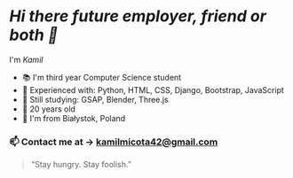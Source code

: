 # _Hi there future employer, friend or both 👋_ 
I'm _Kamil_ 
 - 📚 I'm third year Computer Science student
 - 🌻 Experienced with: Python, HTML, CSS, Django, Bootstrap, JavaScript 
 - 🌱 Still studying: GSAP, Blender, Three.js
 - :boy: 20 years old
 - :city_sunrise: I'm from Białystok, Poland
### :mailbox: Contact me at -> kamilmicota42@gmail.com

> “Stay hungry. Stay foolish.”
<!--
**KamilMicota42/KamilMicota42** is a ✨ _special_ ✨ repository because its `README.md` (this file) appears on your GitHub profile.

Here are some ideas to get you started:

- 🔭 I’m currently working on ...
- 🌱 I’m currently learning ...
- 👯 I’m looking to collaborate on ...
- 🤔 I’m looking for help with ...
- 💬 Ask me about ...
- 📫 How to reach me: ...
- 😄 Pronouns: ...
- ⚡ Fun fact: ...
-->
